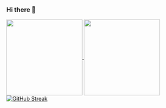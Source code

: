 ### Hi there 👋

<!--
**Konul304/Konul304** is a ✨ _special_ ✨ repository because its `README.md` (this file) appears on your GitHub profile.

Here are some ideas to get you started:

- 🔭 I’m currently working on ...
- 🌱 I’m currently learning ...
- 👯 I’m looking to collaborate on ...
- 🤔 I’m looking for help with ...
- 💬 Ask me about ...
- 📫 How to reach me: ...
- 😄 Pronouns: ...
- ⚡ Fun fact: ...
-->


<a href="https://github.com/Konul304/github-readme-stats">
  <img height=200 align="center" src="https://github-readme-stats.vercel.app/api?username=Konul304&show_icons=true&theme=synthwave&rank_icon=github" />
</a>
<a href="https://github.com/Konul304/convoychat">
  <img height=200 align="center" src="https://github-readme-stats.vercel.app/api/top-langs?username=Konul304&layout=compact&langs_count=8&card_width=320" />
</a>
<a href="https://git.io/streak-stats"><img src="https://github-readme-streak-stats.herokuapp.com?user=Konul304&theme=tokyonight&hide_border=true" alt="GitHub Streak" /></a>
